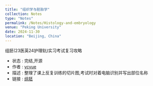 ```yaml
---
title: "组织学与胚胎学"
collection: Notes
type: "Notes"
permalink: /Notes/Histology-and-embryology
venue: "Peking University"
date: 2024-11-30
location: "Beijing, China"
---
```


组胚(23医英24护理轨)实习考试复习攻略
- 状态 : 完结,开源
- 作者 : [ycyue](https://ycyue10001.github.io)
- 描述 : 整理了课上反复训练的切片图,考试时对着电脑识别并写出部位名称
- 链接 : [组胚](https://github.com/ycyue10001/Histology-and-embryology)
